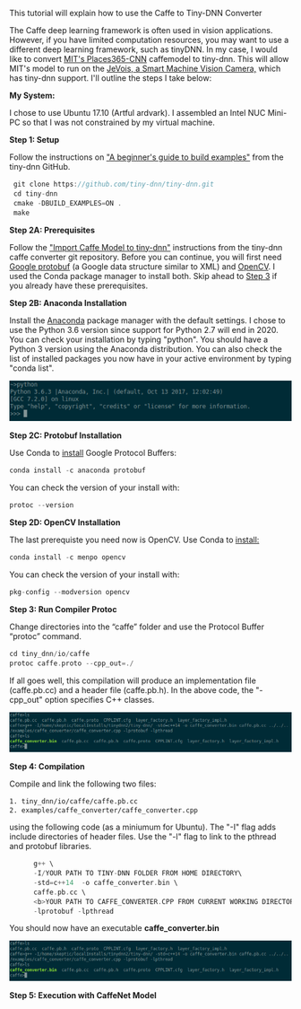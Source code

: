 This tutorial will explain how to use the Caffe to Tiny-DNN Converter

 The Caffe deep learning framework is often used in vision applications. However, if you have limited computation resources, you may want to use a different deep learning framework, such as tinyDNN. In my case, I would like to convert <a href = "https://github.com/CSAILVision/places365" target = "_blank"> MIT's Places365-CNN</a> caffemodel to tiny-dnn. This will allow MIT's model to run on the <a href = "http://jevois.org/" target="_blank">JeVois, a Smart Machine Vision Camera,</a> which has tiny-dnn support. I'll outline the steps I take below:


**My System:**

I chose to use Ubuntu 17.10 (Artful ardvark).  I assembled an Intel NUC Mini-PC so that I was not constrained by my virtual machine. 


**Step 1: Setup**

 Follow the instructions on <a href = "https://github.com/tiny-dnn/tiny-dnn/wiki/A-beginner's-guide-to-build-examples" target = "_blank">"A beginner's guide to build examples"</a> from the tiny-dnn GitHub.
 ```c++
  git clone https://github.com/tiny-dnn/tiny-dnn.git
  cd tiny-dnn
  cmake -DBUILD_EXAMPLES=ON .
  make
```

**Step 2A: Prerequisites**

Follow the <a href="https://github.com/tiny-dnn/tiny-dnn/tree/master/examples/caffe_converter" target = "_blank">"Import Caffe Model to tiny-dnn"</a> instructions from the tiny-dnn caffe converter git repository.  Before you can continue, you will first need <a href="https://developers.google.com/protocol-buffers/" target ="_blank">Google protobuf</a> (a Google data structure similar to XML) and <a href ="https://opencv.org/" target = "_blank">OpenCV</a>.  I used the Conda package manager to install both.  Skip ahead to <a href="#3">Step 3</a> if you already have these prerequisites.  


**Step 2B: Anaconda Installation**

Install the <a href ="https://www.anaconda.com/download/#macos" target ="_blank">Anaconda</a> package manager with the default settings. I chose to use the Python 3.6 version since support for Python 2.7 will end in 2020. <!--As a result, we will have to make a few changes to Caffe models later on.--> You can check your installation by typing "python". You should have a Python 3 version using the Anaconda distribution. You can also check the list of installed packages you now have in your active environment by typing "conda list".

<p align = "center">
	<img src= "https://raw.githubusercontent.com/Me-ghana/Me-ghana.github.io/master/images/CaffeConverter/condaPython.png" width = "600">
<!--		<div align = "center">
			<figcaption></figcaption>
		</div>-->
</p>


**Step 2C: Protobuf Installation**

Use Conda to <a href = "https://anaconda.org/anaconda/protobuf" target = "_blank">install</a> Google Protocol Buffers: 
```c++ 
conda install -c anaconda protobuf
```
You can check the version of your install with:
```c++
protoc --version
```


**Step 2D: OpenCV Installation**

The last prerequiste you need now is OpenCV.  Use Conda to <a href = "https://anaconda.org/menpo/opencv" target = "_blank">install:</a>
```c++
conda install -c menpo opencv
```
You can check the version of your install with:
```c++
pkg-config --modversion opencv
```


**Step 3: Run Compiler Protoc**

Change directories into the “caffe” folder and use the Protocol Buffer “protoc” command.  
```c++
cd tiny_dnn/io/caffe
protoc caffe.proto --cpp_out=./
```
If all goes well, this compilation will produce an implementation file (caffe.pb.cc) and a header file (caffe.pb.h). In the above code, the "-cpp_out" option specifies C++ classes.

<p align = "center">
<img  src = "https://raw.githubusercontent.com/Me-ghana/Me-ghana.github.io/master/images/CaffeConverter/compile.png" >
</p>


**Step 4: Compilation**

Compile and link the following two files: 

    1. tiny_dnn/io/caffe/caffe.pb.cc
    2. examples/caffe_converter/caffe_converter.cpp

using the following code (as a miniumum for Ubuntu). The "-I" flag adds include directories of header files.  Use the "-l" flag to link to the pthread and protobuf libraries.  
```c++
      g++ \
      -I/YOUR PATH TO TINY-DNN FOLDER FROM HOME DIRECTORY\
      -std=c++14  -o caffe_converter.bin \
      caffe.pb.cc \
      <b>YOUR PATH TO CAFFE_CONVERTER.CPP FROM CURRENT WORKING DIRECTORY \
      -lprotobuf -lpthread 
```
You should now have an executable **caffe_converter.bin**
<div class = "im-center">
    <img  src = "https://raw.githubusercontent.com/Me-ghana/Me-ghana.github.io/master/images/CaffeConverter/compile.png">
</div> 

**Step 5: Execution with CaffeNet Model**
